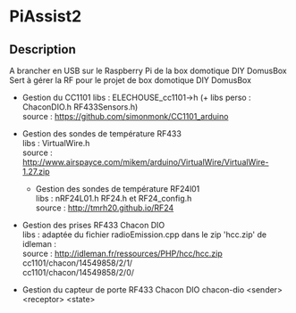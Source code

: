
# PiAssist2
## Description

A brancher en USB sur le Raspberry Pi de la box domotique DIY DomusBox
Sert à gérer la RF pour le projet de box domotique DIY DomusBox

- Gestion du CC1101
    libs : ELECHOUSE_cc1101->h  (+ libs perso : ChaconDIO.h RF433Sensors.h) </br>
    source :  https://github.com/simonmonk/CC1101_arduino </br>

- Gestion des sondes de température RF433 </br>
    libs : VirtualWire.h </br>
    source : http://www.airspayce.com/mikem/arduino/VirtualWire/VirtualWire-1.27.zip

    - Gestion des sondes de température RF24l01 </br>
    libs : nRF24L01.h RF24.h et RF24_config.h </br>
    source : http://tmrh20.github.io/RF24 </br>

- Gestion des prises RF433 Chacon DIO </br>
    libs : adaptée du fichier radioEmission.cpp dans le zip 'hcc.zip' de idleman : </br>
    source : http://idleman.fr/ressources/PHP/hcc/hcc.zip </br>
    cc1101/chacon/14549858/2/1/ </br>
    cc1101/chacon/14549858/2/0/ </br>

- Gestion du capteur de porte RF433 Chacon DIO
chacon-dio \<sender> \<receptor> \<state> </br>
